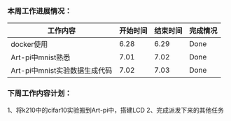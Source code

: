 ### 本周工作进展情况：

| 工作内容          | 开始时间 | 结束时间 | 完成情况 |
| ----------------- | -------- | -------- | -------- |
| docker使用        | 6.28     | 6.29     | Done     |
| Art-pi中mnist熟悉 | 7.01     | 7.02     | Done     |
| Art-pi中mnist实验数据生成代码 | 7.02     | 7.03     | Done     |

### 下周工作内容计划：

1、将k210中的cifar10实验搬到Art-pi中，搭建LCD
2、完成派发下来的其他任务


